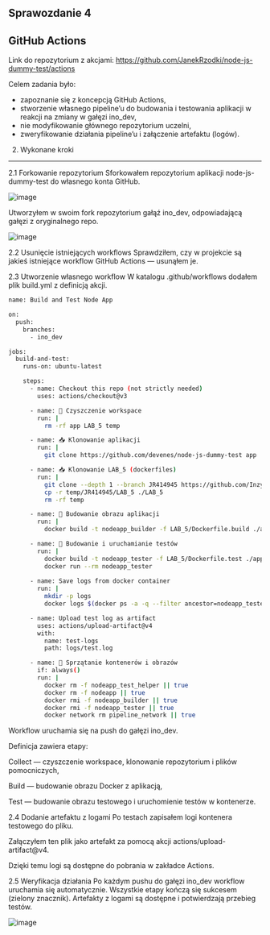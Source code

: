 Sprawozdanie 4
----------------
GitHub Actions
----------------

Link do repozytorium z akcjami:
https://github.com/JanekRzodki/node-js-dummy-test/actions

Celem zadania było:
* zapoznanie się z koncepcją GitHub Actions,
* stworzenie własnego pipeline’u do budowania i testowania aplikacji w reakcji na zmiany w gałęzi ino_dev,
* nie modyfikowanie głównego repozytorium uczelni,
* zweryfikowanie działania pipeline’u i załączenie artefaktu (logów).

2. Wykonane kroki
------------------------------

2.1 Forkowanie repozytorium
Sforkowałem repozytorium aplikacji node-js-dummy-test do własnego konta GitHub.

![image](https://github.com/user-attachments/assets/e8de4b00-dece-439d-ab78-285540312006)

Utworzyłem w swoim fork repozytorium gałąź ino_dev, odpowiadającą gałęzi z oryginalnego repo.

![image](https://github.com/user-attachments/assets/8aa098c7-7c22-456b-8959-eccc51e081a5)

2.2 Usunięcie istniejących workflows
Sprawdziłem, czy w projekcie są jakieś istniejące workflow GitHub Actions — usunąłem je.

2.3 Utworzenie własnego workflow
W katalogu .github/workflows dodałem plik build.yml z definicją akcji.

```bash
name: Build and Test Node App

on:
  push:
    branches:
      - ino_dev

jobs:
  build-and-test:
    runs-on: ubuntu-latest

    steps:
      - name: Checkout this repo (not strictly needed)
        uses: actions/checkout@v3

      - name: 🧹 Czyszczenie workspace
        run: |
          rm -rf app LAB_5 temp

      - name: 📥 Klonowanie aplikacji
        run: |
          git clone https://github.com/devenes/node-js-dummy-test app

      - name: 📥 Klonowanie LAB_5 (dockerfiles)
        run: |
          git clone --depth 1 --branch JR414945 https://github.com/InzynieriaOprogramowaniaAGH/MDO2025_INO.git temp
          cp -r temp/JR414945/LAB_5 ./LAB_5
          rm -rf temp

      - name: 🔨 Budowanie obrazu aplikacji
        run: |
          docker build -t nodeapp_builder -f LAB_5/Dockerfile.build ./app

      - name: 🧪 Budowanie i uruchamianie testów
        run: |
          docker build -t nodeapp_tester -f LAB_5/Dockerfile.test ./app
          docker run --rm nodeapp_tester
  
      - name: Save logs from docker container
        run: |
          mkdir -p logs
          docker logs $(docker ps -a -q --filter ancestor=nodeapp_tester --format="{{.ID}}") > logs/test.log || true

      - name: Upload test log as artifact
        uses: actions/upload-artifact@v4
        with:
          name: test-logs
          path: logs/test.log

      - name: 🧹 Sprzątanie kontenerów i obrazów
        if: always()
        run: |
          docker rm -f nodeapp_test_helper || true
          docker rm -f nodeapp || true
          docker rmi -f nodeapp_builder || true
          docker rmi -f nodeapp_tester || true
          docker network rm pipeline_network || true
```

Workflow uruchamia się na push do gałęzi ino_dev.

Definicja zawiera etapy:

Collect — czyszczenie workspace, klonowanie repozytorium i plików pomocniczych,

Build — budowanie obrazu Docker z aplikacją,

Test — budowanie obrazu testowego i uruchomienie testów w kontenerze.

2.4 Dodanie artefaktu z logami
Po testach zapisałem logi kontenera testowego do pliku.

Załączyłem ten plik jako artefakt za pomocą akcji actions/upload-artifact@v4.

Dzięki temu logi są dostępne do pobrania w zakładce Actions.

2.5 Weryfikacja działania
Po każdym pushu do gałęzi ino_dev workflow uruchamia się automatycznie.
Wszystkie etapy kończą się sukcesem (zielony znacznik).
Artefakty z logami są dostępne i potwierdzają przebieg testów.

![image](https://github.com/user-attachments/assets/77a2b26e-2ea1-4062-ae49-a5bfbdbf0d36)
